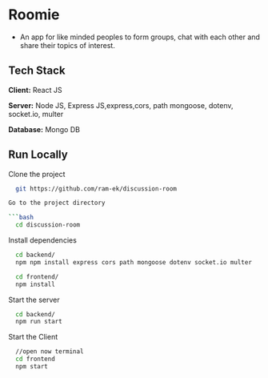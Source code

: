 
# Roomie
- An app for like minded peoples to form groups, chat with each other and share their topics of interest.

## Tech Stack

**Client:** React JS

**Server:** Node JS, Express JS,express,cors, path mongoose, dotenv, socket.io, multer

**Database:** Mongo DB

## Run Locally

Clone the project

```bash
  git https://github.com/ram-ek/discussion-room

Go to the project directory

```bash
  cd discussion-room
```

Install dependencies

```bash
  cd backend/
  npm npm install express cors path mongoose dotenv socket.io multer
```

```bash
  cd frontend/
  npm install
```

Start the server

```bash
  cd backend/
  npm run start
```
Start the Client

```bash
  //open now terminal
  cd frontend
  npm start
```

  


  
